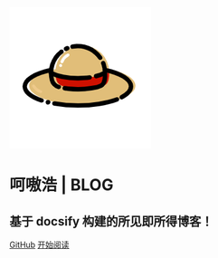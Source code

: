 ![logo](_media/logo.png)

# 呵嗷浩 | BLOG

## 基于 docsify 构建的所见即所得博客！


[GitHub](<https://github.com/githubhaobo/githubhaobo.github.io>)
[开始阅读](README.md)